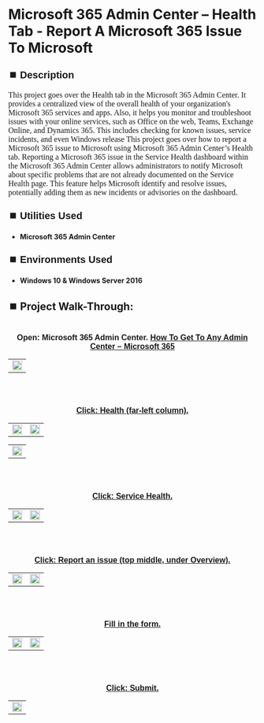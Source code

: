 <h1>Microsoft 365 Admin Center – Health Tab - Report A Microsoft 365 Issue To Microsoft</h1>


<h2 style="font-family: Arial, sans-serif; font-size: 20px; font-weight: bold; margin-top: 24px; margin-bottom: 12px;">
⏹️ Description</h2>

<p style="font-family: Georgia, serif; font-size: 16px; margin-top: 12px; margin-bottom: 12px;">
This project goes over the Health tab in the Microsoft 365 Admin Center. It provides a centralized view of the overall health of your organization's Microsoft 365 services and apps. Also, it helps you monitor and troubleshoot issues with your online services, such as Office on the web, Teams, Exchange Online, and Dynamics 365. This includes checking for known issues, service incidents, and even Windows release This project goes over how to report a Microsoft 365 issue to Microsoft using Microsoft 365 Admin Center’s Health tab. Reporting a Microsoft 365 issue in the Service Health dashboard within the Microsoft 365 Admin Center allows administrators to notify Microsoft about specific problems that are not already documented on the Service Health page. This feature helps Microsoft identify and resolve issues, potentially adding them as new incidents or advisories on the dashboard.
</b>



<h2 style="font-family: Arial, sans-serif; font-size: 20px; font-weight: bold; margin-top: 24px; margin-bottom: 12px;">
⏹️ Utilities Used</h2>
  
<p style="font-family: Georgia, serif; font-size: 16px; margin-top: 12px; margin-bottom: 12px;">
 
 - <b>Microsoft 365 Admin Center</b>



<h2 style="font-family: Arial, sans-serif; font-size: 20px; font-weight: bold; margin-top: 24px; margin-bottom: 12px;"> 
⏹️ Environments Used </h2>

<p style="font-family: Georgia, serif; font-size: 16px; margin-top: 12px; margin-bottom: 12px;">
 
- <b>Windows 10 & Windows Server 2016</b>



<h2 style="font-family: Arial, sans-serif; font-size: 20px; font-weight: bold; margin-top: 24px; margin-bottom: 12px;"> 
<h2>
⏹️ Project Walk-Through:</h2>
 <br/>

<div style="text-align:center;">
  <span style="font-family: Arial, sans-serif; font-size: 16px;"><b>Open: Microsoft 365 Admin Center.  <a href="https://github.com/RashadHagen/Microsoft-365-Get-To-Any-Admin-Center" style="font-family: Arial, sans-serif; font-size: 16px; font-weight: bold;">How To Get To Any Admin Center – Microsoft 365</b></span>  
<br/>

<table>
  <tr>
    <td><img src="https://imgur.com/Ct2aEkX.png" height="100%" width="100%" /></td>
  </tr>
</table>

<br /><br />


<div style="text-align:center;">
  <span style="font-family: Arial, sans-serif; font-size: 16px;"><b>Click: Health (far-left column).</b></span>  
<br/>

<table>
  <tr>
    <td><img src="https://imgur.com/hp2WJKE.png" height="100%" width="100%" /></td>
    <td><img src="https://imgur.com/N5RdHV1.png" height="100%" width="100%" /></td>
  </tr>
</table>

<table>
  <tr>
    <td><img src="https://imgur.com/01tKA2L.png" height="100%" width="100%" /></td>
  </tr>
</table>

<br /><br />


<div style="text-align:center;">
  <span style="font-family: Arial, sans-serif; font-size: 16px;"><b>Click: Service Health.</b></span>  
<br/>

<table>
  <tr>
    <td><img src="https://imgur.com/WzbuJhM.png" height="100%" width="100%" /></td>
    <td><img src="https://imgur.com/NGl5VKG.png" height="100%" width="100%" /></td>
  </tr>
</table>

<br /><br />


<div style="text-align:center;">
  <span style="font-family: Arial, sans-serif; font-size: 16px;"><b>Click: Report an issue (top middle, under Overview).</b></span>  
<br/>

<table>
  <tr>
    <td><img src="https://imgur.com/J6aJvgL.png" height="100%" width="100%" /></td>
    <td><img src="https://imgur.com/BR5loyb.png" height="100%" width="100%" /></td>
  </tr>
</table>

<br /><br />


<div style="text-align:center;">
  <span style="font-family: Arial, sans-serif; font-size: 16px;"><b>Fill in the form.</b></span>  
<br/>

<table>
  <tr>
    <td><img src="https://imgur.com/Zkfn2DY.png" height="100%" width="100%" /></td>
    <td><img src="https://imgur.com/1G7BSML.png" height="100%" width="100%" /></td>
  </tr>
</table>

<br /><br />


<div style="text-align:center;">
  <span style="font-family: Arial, sans-serif; font-size: 16px;"><b>Click: Submit.</b></span>  
<br/>

<table>
  <tr>
    <td><img src="https://imgur.com/dP05wTr.png" height="100%" width="100%" /></td>
  </tr>
</table>

<br /><br />
